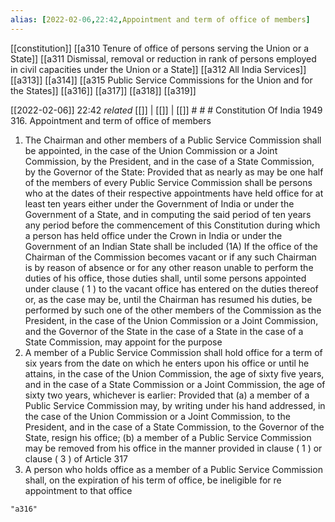 ```yaml
---
alias: [2022-02-06,22:42,Appointment and term of office of members]
---
```

[[constitution]] [[a310 Tenure of office of persons serving the Union or a State]] [[a311 Dismissal, removal or reduction in rank of persons employed in civil capacities under the Union or a State]] [[a312 All India Services]] [[a313]] [[a314]] [[a315 Public Service Commissions for the Union and for the States]] [[a316]] [[a317]] [[a318]] [[a319]]

[[2022-02-06]] 22:42 _related_ [[]] | [[]] | [[]] # # #
Constitution Of India 1949
316. Appointment and term of office of members
1) The Chairman and other members of a Public Service Commission shall be appointed, in the case of the Union Commission or a Joint Commission, by the President, and in the case of a State Commission, by the Governor of the State: Provided that as nearly as may be one half of the members of every Public Service Commission shall be persons who at the dates of their respective appointments have held office for at least ten years either under the Government of India or under the Government of a State, and in computing the said period of ten years any period before the commencement of this Constitution during which a person has held office under the Crown in India or under the Government of an Indian State shall be included
(1A) If the office of the Chairman of the Commission becomes vacant or if any such Chairman is by reason of absence or for any other reason unable to perform the duties of his office, those duties shall, until some persons appointed under clause ( 1 ) to the vacant office has entered on the duties thereof or, as the case may be, until the Chairman has resumed his duties, be performed by such one of the other members of the Commission as the President, in the case of the Union Commission or a Joint Commission, and the Governor of the State in the case of a State in the case of a State Commission, may appoint for the purpose
2) A member of a Public Service Commission shall hold office for a term of six years from the date on which he enters upon his office or until he attains, in the case of the Union Commission, the age of sixty five years, and in the case of a State Commission or a Joint Commission, the age of sixty two years, whichever is earlier: Provided that
(a) a member of a Public Service Commission may, by writing under his hand addressed, in the case of the Union Commission or a Joint Commission, to the President, and in the case of a State Commission, to the Governor of the State, resign his office;
(b) a member of a Public Service Commission may be removed from his office in the manner provided in clause ( 1 ) or clause ( 3 ) of Article 317
3) A person who holds office as a member of a Public Service Commission shall, on the expiration of his term of office, be ineligible for re appointment to that office
```query
"a316"
```
